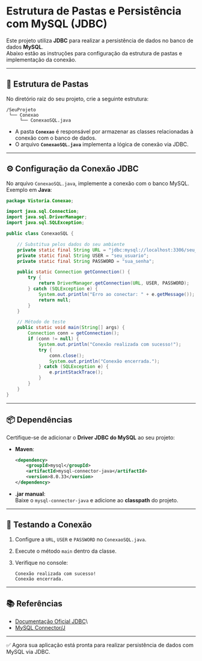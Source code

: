 # Estrutura de Pastas e Persistência com MySQL (JDBC)

Este projeto utiliza **JDBC** para realizar a persistência de dados no
banco de dados **MySQL**.\
Abaixo estão as instruções para configuração da estrutura de pastas e
implementação da conexão.

------------------------------------------------------------------------

## 📂 Estrutura de Pastas

No diretório raiz do seu projeto, crie a seguinte estrutura:

    /SeuProjeto
     └── Conexao
         └── ConexaoSQL.java

-   A pasta **`Conexao`** é responsável por armazenar as classes
    relacionadas à conexão com o banco de dados.
-   O arquivo **`ConexaoSQL.java`** implementa a lógica de conexão via
    JDBC.

------------------------------------------------------------------------

## ⚙️ Configuração da Conexão JDBC

No arquivo `ConexaoSQL.java`, implemente a conexão com o banco MySQL.\
Exemplo em **Java**:

``` java
package Vistoria.Conexao;

import java.sql.Connection;
import java.sql.DriverManager;
import java.sql.SQLException;

public class ConexaoSQL {

    // Substitua pelos dados do seu ambiente
    private static final String URL = "jdbc:mysql://localhost:3306/seu_banco";
    private static final String USER = "seu_usuario";
    private static final String PASSWORD = "sua_senha";

    public static Connection getConnection() {
        try {
            return DriverManager.getConnection(URL, USER, PASSWORD);
        } catch (SQLException e) {
            System.out.println("Erro ao conectar: " + e.getMessage());
            return null;
        }
    }

    // Método de teste
    public static void main(String[] args) {
        Connection conn = getConnection();
        if (conn != null) {
            System.out.println("Conexão realizada com sucesso!");
            try {
                conn.close();
                System.out.println("Conexão encerrada.");
            } catch (SQLException e) {
                e.printStackTrace();
            }
        }
    }
}
```

------------------------------------------------------------------------

## 📦 Dependências

Certifique-se de adicionar o **Driver JDBC do MySQL** ao seu projeto:

-   **Maven**:

    ``` xml
    <dependency>
        <groupId>mysql</groupId>
        <artifactId>mysql-connector-java</artifactId>
        <version>8.0.33</version>
    </dependency>
    ```

-   **.jar manual**:\
    Baixe o `mysql-connector-java` e adicione ao **classpath** do
    projeto.

------------------------------------------------------------------------

## 🚀 Testando a Conexão

1.  Configure a `URL`, `USER` e `PASSWORD` no `ConexaoSQL.java`.

2.  Execute o método `main` dentro da classe.

3.  Verifique no console:

        Conexão realizada com sucesso!
        Conexão encerrada.

------------------------------------------------------------------------

## 📚 Referências

-   [Documentação Oficial
    JDBC](https://docs.oracle.com/javase/tutorial/jdbc/)\
-   [MySQL Connector/J](https://dev.mysql.com/downloads/connector/j/)

------------------------------------------------------------------------

✅ Agora sua aplicação está pronta para realizar persistência de dados
com MySQL via JDBC.
